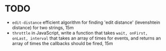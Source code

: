 # TODO
- `edit-distance` efficient algorithm for finding 'edit distance' (levenshtein distance) for two strings, 15m
- `throttle` in JavaScript, write a function that takes `wait, onFirst, onLast, interval` that takes an array of times for events, and returns an array of times the callbacks should be fired, 15m

